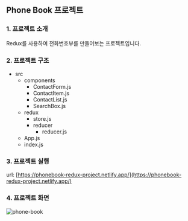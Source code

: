 ## Phone Book 프로젝트

### 1. 프로젝트 소개

Redux를 사용하여 전화번호부를 만들어보는 프로젝트입니다.

### 2. 프로젝트 구조

- src
  - components
    - ContactForm.js
    - ContactItem.js
    - ContactList.js
    - SearchBox.js
  - redux
    - store.js
    - reducer
      - reducer.js
  - App.js
  - index.js

### 3. 프로젝트 실행

url: [https://phonebook-redux-project.netlify.app/](https://phonebook-redux-project.netlify.app/)

### 4. 프로젝트 화면

![phone-book](./public/screenshot_phonebook.png)
